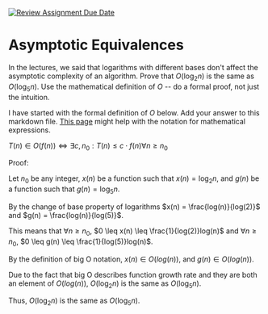 [![Review Assignment Due Date](https://classroom.github.com/assets/deadline-readme-button-24ddc0f5d75046c5622901739e7c5dd533143b0c8e959d652212380cedb1ea36.svg)](https://classroom.github.com/a/fbkbKZ5N)
# Asymptotic Equivalences

In the lectures, we said that logarithms with different bases don't affect the
asymptotic complexity of an algorithm. Prove that $O(\log_{2} n)$ is the same as
$O(\log_{5} n)$. Use the mathematical definition of $O$ -- do a formal proof,
not just the intuition.

I have started with the formal definition of $O$ below. Add your answer to this
markdown file. [This
page](https://docs.github.com/en/get-started/writing-on-github/working-with-advanced-formatting/writing-mathematical-expressions)
might help with the notation for mathematical expressions.

$T(n) \in O(f(n)) \iff \exists c, n_0: T(n) \leq c \cdot f(n) \forall n \geq n_0$

Proof:

Let $n_0$ be any integer, $x(n)$ be a function such that $x(n) = \log_{2} n$, and $g(n)$ be a function such that $g(n) = \log_{5} n$.

By the change of base property of logarithms $x(n) = \frac{log(n)}{log(2)}$ and $g(n) = \frac{log(n)}{log(5)}$.

This means that $\forall n \geq n_0$, $0 \leq x(n) \leq \frac{1}{log(2)}log(n)$ and $\forall n \geq n_0$, $0 \leq g(n) \leq \frac{1}{log(5)}log(n)$.

By the definition of big O notation, $x(n) \in O(log(n))$, and $g(n) \in O(log(n))$.

Due to the fact that big O describes function growth rate and they are both an element of $O(log(n))$, $O(\log_{2} n)$ is the same as $O(\log_{5} n)$.

Thus, $O(\log_{2} n)$ is the same as $O(\log_{5} n)$.
